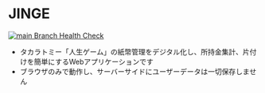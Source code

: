 # JINGE

[![main Branch Health Check](https://github.com/j-un/JINGE/actions/workflows/main-checks.yml/badge.svg)](https://github.com/j-un/JINGE/actions/workflows/main-checks.yml)

- タカラトミー「人生ゲーム」の紙幣管理をデジタル化し、所持金集計、片付けを簡単にするWebアプリケーションです
- ブラウザのみで動作し、サーバーサイドにユーザーデータは一切保存しません

